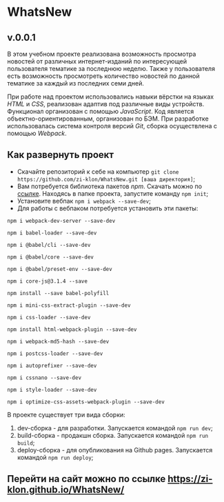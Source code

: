 # WhatsNew
## v.0.0.1

В этом учебном проекте реализована возможность просмотра новостей от различных интернет-изданий 
по интересующей пользователя тематике за последнюю неделю. Также у пользователя есть возможность 
просмотреть количество новостей по данной тематике за каждый из последних семи дней.

При работе над проектом использовались навыки вёрстки на языках *HTML* и *CSS*, реализован адаптив 
под различные виды устройств. Функционал организован с помощью *JavaScript*. Код является объектно-ориентированным, 
организован по БЭМ. При разработке использовалась система контроля версий *Git*, сборка осуществлена 
с помощью *Webpack*. 

## Как развернуть проект
* Скачайте репозиторий к себе на компьютер 
`git clone https://github.com/zi-klon/WhatsNew.git [ваша директория]`;
* Вам потребуется библиотека пакетов *npm*. Скачать можно по [ссылке](https://nodejs.org/en/download/). 
Находясь в папке проекта, запустите команду `npm init`;
* Установите вебпак `npm i webpack --save-dev`;
* Для работы с вебпаком потребуется установить эти пакеты:

`npm i webpack-dev-server --save-dev`

`npm i babel-loader --save-dev`

`npm i @babel/cli --save-dev`

`npm i @babel/core --save-dev`

`npm i @babel/preset-env --save-dev`

`npm i core-js@3.1.4 --save`

`npm install --save babel-polyfill`

`npm i mini-css-extract-plugin --save-dev`

`npm i css-loader --save-dev`

`npm install html-webpack-plugin --save-dev`

`npm i webpack-md5-hash --save-dev`

`npm i postcss-loader --save-dev`

`npm i autoprefixer --save-dev`

`npm i cssnano --save-dev`

`npm i style-loader --save-dev`

`npm i optimize-css-assets-webpack-plugin --save-dev`

В проекте существует три вида сборки:
1. dev-сборка - для разработки. Запускается командой `npm run dev`;
2. build-сборка - продакшн сборка. Запускается командой `npm run build`;
3. deploy-сборка - для опубликования на Github pages. Запускается командой `npm run deploy`;

## Перейти на сайт можно по ссылке <https://zi-klon.github.io/WhatsNew/>

